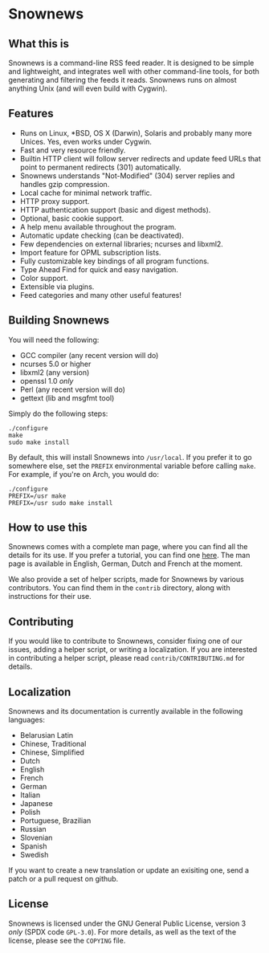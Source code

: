Snownews
========

What this is
------------

Snownews is a command-line RSS feed reader. It is designed to be simple and
lightweight, and integrates well with other command-line tools, for both
generating and filtering the feeds it reads. Snownews runs on almost anything
Unix (and will even build with Cygwin).

Features
--------

* Runs on Linux, *BSD, OS X (Darwin), Solaris and probably many more Unices. Yes, even works under Cygwin.
* Fast and very resource friendly.
* Builtin HTTP client will follow server redirects and update feed URLs that point to permanent redirects (301) automatically.
* Snownews understands "Not-Modified" (304) server replies and handles gzip compression.
* Local cache for minimal network traffic.
* HTTP proxy support.
* HTTP authentication support (basic and digest methods).
* Optional, basic cookie support.
* A help menu available throughout the program.
* Automatic update checking (can be deactivated).
* Few dependencies on external libraries; ncurses and libxml2.
* Import feature for OPML subscription lists.
* Fully customizable key bindings of all program functions.
* Type Ahead Find for quick and easy navigation.
* Color support.
* Extensible via plugins.
* Feed categories and many other useful features!


Building Snownews
-----------------

You will need the following:

- GCC compiler (any recent version will do)
- ncurses 5.0 or higher
- libxml2 (any version)
- openssl 1.0 *only*
- Perl (any recent version will do)
- gettext (lib and msgfmt tool)

Simply do the following steps:

```
./configure
make
sudo make install
```

By default, this will install Snownews into ``/usr/local``. If you prefer it to
go somewhere else, set the ``PREFIX`` environmental variable before calling
``make``. For example, if you're on Arch, you would do:

```
./configure
PREFIX=/usr make
PREFIX=/usr sudo make install
```

How to use this
---------------

Snownews comes with a complete man page, where you can find all the details for
its use. If you prefer a tutorial, you can find one [here][1]. The man page is
available in English, German, Dutch and French at the moment. 

We also provide a set of helper scripts, made for Snownews by various
contributors. You can find them in the ``contrib`` directory, along with
instructions for their use.

Contributing
------------

If you would like to contribute to Snownews, consider fixing one of our issues,
adding a helper script, or writing a localization. If you are interested in
contributing a helper script, please read ``contrib/CONTRIBUTING.md`` for
details. 

Localization
------------

Snownews and its documentation is currently available in the following languages:

* Belarusian Latin
* Chinese, Traditional
* Chinese, Simplified
* Dutch
* English
* French
* German
* Italian
* Japanese
* Polish
* Portuguese, Brazilian
* Russian
* Slovenian
* Spanish
* Swedish

If you want to create a new translation or update an exisiting one, send a patch or a pull request on github.

License
-------

Snownews is licensed under the GNU General Public License, version 3 *only*
(SPDX code ``GPL-3.0``). For more details, as well as the text of the license,
please see the ``COPYING`` file.

[1]: https://retro-freedom.nz/tech-101-snownews.html 
